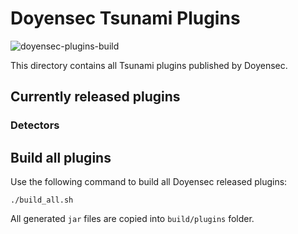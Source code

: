 # Doyensec Tsunami Plugins

![doyensec-plugins-build](https://github.com/google/tsunami-security-scanner-plugins/workflows/doyensec-plugins-build/badge.svg)

This directory contains all Tsunami plugins published by Doyensec.

## Currently released plugins

### Detectors

## Build all plugins

Use the following command to build all Doyensec released plugins:

```
./build_all.sh
```

All generated `jar` files are copied into `build/plugins` folder.
